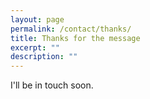 ```yaml
---
layout: page
permalink: /contact/thanks/
title: Thanks for the message
excerpt: ""
description: ""
---
```


I'll be in touch soon.
